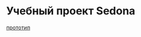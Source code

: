 # Учебный проект Sedona
[прототип](https://www.figma.com/file/ug3Q6bg1L3xLSijDws2H9e/Sedona-Copy-Copy-Copy?node-id=0%3A1 "Я ссылка")